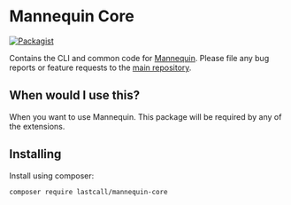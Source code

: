 Mannequin Core
==============

[![Packagist](https://img.shields.io/packagist/v/lastcall/mannequin-core.svg)](https://packagist.org/packages/lastcall/mannequin-core)

Contains the CLI and common code for [Mannequin](https://github.com/LastCallMedia/Mannequin).  Please file any bug reports or feature requests to the [main repository](https://github.com/LastCallMedia/Mannequin).

When would I use this?
-----------------------
When you want to use Mannequin.  This package will be required by any of the extensions.

Installing
----------
Install using composer:
```bash
composer require lastcall/mannequin-core
```